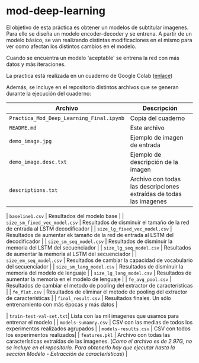 # mod-deep-learning

El objetivo de esta práctica es obtener un modelos de subtitular imagenes. Para ello se diseña un modelo encoder-decoder y se entrena. A partir de un modelo básico, se van realizando distintas modificaciones en el mismo para ver como afectan los distintos cambios en el modelo.

Cuando se encuentra un modelo 'aceptable' se entrena la red con más datos y más iteraciones.

La practica está realizada en un cuaderno de Google Colab ([enlace](https://colab.research.google.com/drive/1aVOG3RO36p1Crynzv4yUncDd2M4SlZEk))

Además, se incluye en el repositorio distintos archivos que se generan durante la ejecución del cuaderno:

| Archivo | Descripción |
| --- | ---|
| `Practica_Mod_Deep_Learning_Final.ipynb` | Copia del cuaderno |
| `README.md` | Este archivo |
| `demo_image.jpg` | Ejemplo de imagen de entrada |
| `demo_image.desc.txt` | Ejemplo de descripción de la imagen |
| `descriptions.txt` | Archivo con todas las descripciones extraídas de todas las imagenes|

| `baseline1.csv` | Resultados del modelo base |
| `size_sm_fixed_vec_model.csv` | Resultados de disminuir el tamaño de la red de entrada al LSTM decodificador |
| `size_lg_fixed_vec_model.csv` | Resultados de aumentar ek tamaño de la red de entrada al LSTM del decodificador |
| `size_sm_seq_model.csv` | Resultados de disminuir la memoria del LSTM del secuenciador |
| `size_lg_seq_model.csv` | Resultados de aumentar la memoria al LSTM del secuenciador |
| `size_em_seq_model.csv` | Resultados de cambiar la capacidad de vocabulario del secuenciador |
| `size_sm_lang_model.csv` | Resultados de disminuir la memoria del modelo de lenguaje |
| `size_lg_lang_model.csv` | Resultados de aumentar la memoria en el modelo de lenguaje |
| `fe_avg_pool.csv` | Resultados de cambiar el metodo de pooling del extractor de características |
| `fe_flat.csv` | Resultados de eliminar el metodo de pooling del extractor de características |
| `final_result.csv` | Resultados finales. Un sólo entrenamiento con más épocas y más datos |

| `train-test-val-set.txt`| Lista con las mil imagenes que usamos para entrenar el modelo  |
| `models-sumamry.csv` | CSV con las medias de todos los experimentos realizados agrupados |
| `models-results.csv` | CSV con todos los experimentos realizados|
| `features.pkl` | Archivo con todas las características extraídas de las imagenes. (*Como el archivo es de 2.97G, no se incluye en el repositorio. Para obtenerlo hay que ejecutar hasta la sección Modelo - Extracción de características*) |
